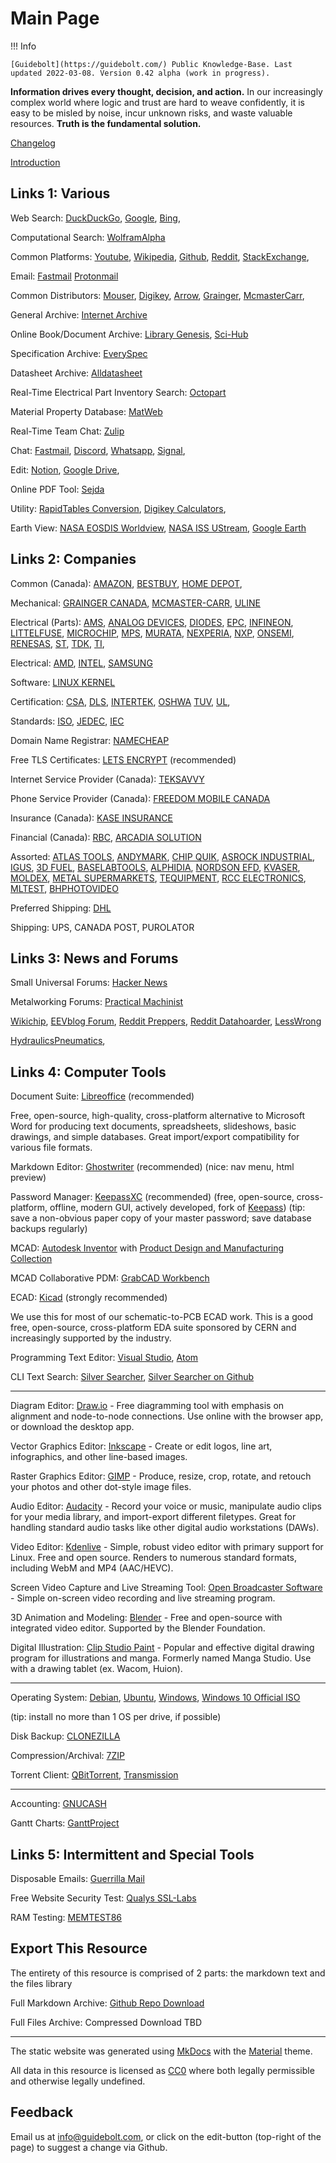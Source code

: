 # Main Page

!!! Info
	
	[Guidebolt](https://guidebolt.com/) Public Knowledge-Base. Last updated 2022-03-08. Version 0.42 alpha (work in progress).
	
**Information drives every thought, decision, and action.** In our increasingly complex world where logic and trust are hard to weave confidently, it is easy to be misled by noise, incur unknown risks, and waste valuable resources. **Truth is the fundamental solution.**	

[Changelog](/changelog)

[Introduction](/intro)

## Links 1: Various

Web Search:
[DuckDuckGo](https://duckduckgo.com/),
[Google](https://www.google.com/),
[Bing](https://www.bing.com),

Computational Search: [WolframAlpha](https://www.wolframalpha.com/)

Common Platforms:
[Youtube](https://www.youtube.com/),
[Wikipedia](https://en.wikipedia.org),
[Github](https://github.com/),
[Reddit](https://www.reddit.com/),
[StackExchange](https://stackexchange.com/),

Email:
[Fastmail](https://www.fastmail.com/)
[Protonmail](https://protonmail.com/)

Common Distributors:
[Mouser](https://www.mouser.ca/),
[Digikey](https://www.digikey.ca/),
[Arrow](https://www.arrow.com/),
[Grainger](https://www.grainger.ca),
[McmasterCarr](https://www.mcmaster.com/),

General Archive: [Internet Archive](https://archive.org/)

Online Book/Document Archive: [Library Genesis](https://libgen.is/), [Sci-Hub](https://sci-hub.st/)

Specification Archive: [EverySpec](http://everyspec.com/)

Datasheet Archive: [Alldatasheet](https://www.alldatasheet.com/)

Real-Time Electrical Part Inventory Search: [Octopart](https://octopart.com/)

Material Property Database: [MatWeb](http://www.matweb.com/)

Real-Time Team Chat: [Zulip](https://zulip.com/)

Chat:
[Fastmail](https://www.fastmail.com),
[Discord](https://discord.com/),
[Whatsapp](https://www.whatsapp.com/),
[Signal](https://signal.org),

Edit: 
[Notion](https://www.notion.so/),
[Google Drive](https://drive.google.com),

Online PDF Tool: [Sejda](https://www.sejda.com/)

Utility:
[RapidTables Conversion](https://www.rapidtables.com/convert/index.html),
[Digikey Calculators](https://www.digikey.ca/en/resources/online-conversion-calculators),

Earth View: 
[NASA EOSDIS Worldview](https://worldview.earthdata.nasa.gov/),
[NASA ISS UStream](https://www.nasa.gov/multimedia/nasatv/iss_ustream.html),
[Google Earth](https://earth.google.com)

## Links 2: Companies

Common (Canada):
[AMAZON](https://www.amazon.ca/),
[BESTBUY](https://www.bestbuy.ca),
[HOME DEPOT](https://www.homedepot.ca), 

Mechanical:
[GRAINGER CANADA](https://www.grainger.ca), 
[MCMASTER-CARR](https://www.mcmaster.com/),
[ULINE](https://www.uline.ca/)

Electrical (Parts):
[AMS](https://ams.com),
[ANALOG DEVICES](https://www.analog.com),
[DIODES](https://www.diodes.com/),
[EPC](https://epc-co.com),
[INFINEON](https://www.infineon.com/),
[LITTELFUSE](https://www.littelfuse.com/),
[MICROCHIP](https://www.microchip.com/),
[MPS](https://www.monolithicpower.com/),
[MURATA](https://www.murata.com),
[NEXPERIA](https://www.nexperia.com/),
[NXP](https://www.nxp.com/),
[ONSEMI](https://www.onsemi.com/),
[RENESAS](https://www.renesas.com),
[ST](https://www.st.com),
[TDK](https://www.tdk.com),
[TI](https://www.ti.com/),

Electrical:
[AMD](https://www.amd.com),
[INTEL](https://www.intel.com),
[SAMSUNG](https://www.samsung.com)

Software:
[LINUX KERNEL](https://kernel.org/)


Certification:
[CSA](https://www.csagroup.org/),
[DLS](https://www.dlsemc.com/),
[INTERTEK](https://www.intertek.com/),
[OSHWA](https://certification.oshwa.org/)
[TUV](https://www.tuv.com/canada/en/),
[UL](https://www.ul.com/),

Standards:
[ISO](https://www.iso.org),
[JEDEC](https://www.jedec.org/),
[IEC](https://www.iec.ch)

Domain Name Registrar: [NAMECHEAP](https://www.namecheap.com/)

Free TLS Certificates: [LETS ENCRYPT](https://letsencrypt.org/) (recommended)

Internet Service Provider (Canada): [TEKSAVVY](https://www.teksavvy.com/)

Phone Service Provider (Canada): [FREEDOM MOBILE CANADA](https://www.freedommobile.ca/en-CA)

Insurance (Canada): [KASE INSURANCE](https://kaseinsurance.com/)

Financial (Canada):
[RBC](https://www.rbcroyalbank.com),
[ARCADIA SOLUTION](https://www.mytaxexpress.com/t2index.html)

Assorted:
[ATLAS TOOLS](https://www.atlas-machinery.com/),
[ANDYMARK](https://www.andymark.com/),
[CHIP QUIK](https://chipquik.com),
[ASROCK INDUSTRIAL](https://www.asrockind.com/),
[IGUS](https://www.igus.ca),
[3D FUEL](https://www.3dfuel.com/),
[BASELABTOOLS](https://www.baselabtools.com/),
[ALPHIDIA](https://www.quadhands.com/),
[NORDSON EFD](https://www.nordson.com),
[KVASER](https://www.kvaser.com/),
[MOLDEX](https://www.moldex.com),
[METAL SUPERMARKETS](https://www.metalsupermarkets.com),
[TEQUIPMENT](https://www.tequipment.net/),
[RCC ELECTRONICS](https://www.rcce.com/),
[MLTEST](https://www.mltest.com/),
[BHPHOTOVIDEO](https://www.bhphotovideo.com/)

Preferred Shipping: [DHL](https://www.dhl.com)


Shipping:
UPS,
CANADA POST,
PUROLATOR

## Links 3: News and Forums

Small Universal Forums: [Hacker News](https://news.ycombinator.com/)

Metalworking Forums: [Practical Machinist](https://www.practicalmachinist.com)

[Wikichip](https://en.wikichip.org/wiki/WikiChip),
[EEVblog Forum](https://www.eevblog.com/forum/),
[Reddit Preppers](https://www.reddit.com/r/preppers/),
[Reddit Datahoarder](https://www.reddit.com/r/DataHoarder/),
[LessWrong](https://www.lesswrong.com/)

[HydraulicsPneumatics](https://www.hydraulicspneumatics.com/),

## Links 4: Computer Tools

Document Suite: [Libreoffice](https://www.libreoffice.org/) (recommended)

Free, open-source, high-quality, cross-platform alternative to Microsoft Word for producing text documents, spreadsheets, slideshows, basic drawings, and simple databases. Great import/export compatibility for various file formats.

Markdown Editor: [Ghostwriter](https://wereturtle.github.io/ghostwriter/) (recommended) (nice: nav menu, html preview)

Password Manager: [KeepassXC](https://keepassxc.org/) (recommended) (free, open-source, cross-platform, offline, modern GUI, actively developed, fork of [Keepass](https://keepass.info)) (tip: save a non-obvious paper copy of your master password; save database backups regularly)

MCAD: [Autodesk Inventor](https://www.autodesk.com/products/inventor/overview) with [Product Design and Manufacturing Collection](https://www.autodesk.com/collections/product-design-manufacturing/overview)

MCAD Collaborative PDM: [GrabCAD Workbench](https://grabcad.com/workbench)

ECAD: [Kicad](https://www.kicad.org/) (strongly recommended)

We use this for most of our schematic-to-PCB ECAD work. This is a good free, open-source, cross-platform EDA suite sponsored by CERN and increasingly supported by the industry.

Programming Text Editor: [Visual Studio](https://visualstudio.microsoft.com/), [Atom](https://atom.io/)

CLI Text Search: [Silver Searcher](https://geoff.greer.fm/ag/), [Silver Searcher on Github](https://github.com/ggreer/the_silver_searcher)

---

Diagram Editor: [Draw.io](https://about.draw.io/) - Free diagramming tool with emphasis on alignment and node-to-node connections. Use online with the browser app, or download the desktop app.

Vector Graphics Editor: [Inkscape](https://inkscape.org/) - Create or edit logos, line art, infographics, and other line-based images.

Raster Graphics Editor: [GIMP](https://www.gimp.org/) - Produce, resize, crop, rotate, and retouch your photos and other dot-style image files.

Audio Editor: [Audacity](https://www.audacityteam.org/) - Record your voice or music, manipulate audio clips for your media library, and import-export different filetypes. Great for handling standard audio tasks like other digital audio workstations (DAWs).

Video Editor: [Kdenlive](https://kdenlive.org) - Simple, robust video editor with primary support for Linux. Free and open source. Renders to numerous standard formats, including WebM and MP4 (AAC/HEVC).

Screen Video Capture and Live Streaming Tool: [Open Broadcaster Software](https://obsproject.com/) - Simple on-screen video recording and live streaming program.

3D Animation and Modeling: [Blender](https://www.blender.org/) - Free and open-source with integrated video editor. Supported by the Blender Foundation.

Digital Illustration: [Clip Studio Paint](http://www.clipstudio.net/en) - Popular and effective digital drawing program for illustrations and manga. Formerly named Manga Studio. Use with a drawing tablet (ex. Wacom, Huion).

---

Operating System: 
[Debian](https://www.debian.org/),
[Ubuntu](https://ubuntu.com/),
[Windows](https://www.microsoft.com/en-us/windows),
[Windows 10 Official ISO](https://www.microsoft.com/en-ca/software-download/windows10ISO)

(tip: install no more than 1 OS per drive, if possible)

Disk Backup: [CLONEZILLA](https://clonezilla.org/)

Compression/Archival: [7ZIP](http://www.7-zip.org/)

Torrent Client: [QBitTorrent](https://www.qbittorrent.org/), [Transmission](https://transmissionbt.com/download/) 

---

Accounting: [GNUCASH](https://www.gnucash.org/)

Gantt Charts: [GanttProject](https://www.ganttproject.biz/)

## Links 5: Intermittent and Special Tools

Disposable Emails: [Guerrilla Mail](https://www.guerrillamail.com/)

Free Website Security Test: [Qualys SSL-Labs](https://www.ssllabs.com/ssltest/)

RAM Testing: [MEMTEST86](https://www.memtest86.com/)

## Export This Resource

The entirety of this resource is comprised of 2 parts: the markdown text and the files library

Full Markdown Archive: [Github Repo Download](https://github.com/Guidebolt/knowledge/archive/master.zip)

Full Files Archive: Compressed Download TBD

---

The static website was generated using [MkDocs](https://www.mkdocs.org/) with the [Material](https://squidfunk.github.io/mkdocs-material/) theme.

All data in this resource is licensed as [CC0](https://creativecommons.org/publicdomain/zero/1.0/) where both legally permissible and otherwise legally undefined.

## Feedback

Email us at [info@guidebolt.com](mailto:info@guidebolt.com), or click on the edit-button (top-right of the page) to suggest a change via Github.

